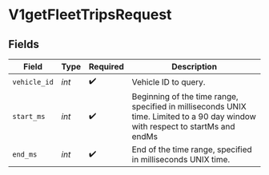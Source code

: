 # V1getFleetTripsRequest


## Fields

| Field                                                                                                                          | Type                                                                                                                           | Required                                                                                                                       | Description                                                                                                                    |
| ------------------------------------------------------------------------------------------------------------------------------ | ------------------------------------------------------------------------------------------------------------------------------ | ------------------------------------------------------------------------------------------------------------------------------ | ------------------------------------------------------------------------------------------------------------------------------ |
| `vehicle_id`                                                                                                                   | *int*                                                                                                                          | :heavy_check_mark:                                                                                                             | Vehicle ID to query.                                                                                                           |
| `start_ms`                                                                                                                     | *int*                                                                                                                          | :heavy_check_mark:                                                                                                             | Beginning of the time range, specified in milliseconds UNIX time. Limited to a 90 day window with respect to startMs and endMs |
| `end_ms`                                                                                                                       | *int*                                                                                                                          | :heavy_check_mark:                                                                                                             | End of the time range, specified in milliseconds UNIX time.                                                                    |